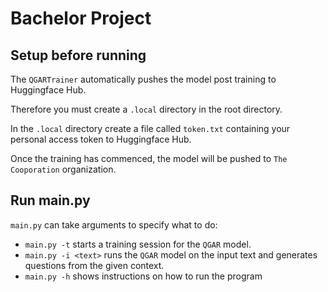 # Bachelor Project

## Setup before running

The `QGARTrainer` automatically pushes the model post training to Huggingface Hub.

Therefore you must create a `.local` directory in the root directory.

In the `.local` directory create a file called `token.txt` containing your personal access token to Huggingface Hub.

Once the training has commenced, the model will be pushed to `The Cooporation` organization.

## Run main.py

`main.py` can take arguments to specify what to do:

* `main.py -t` starts a training session for the `QGAR` model.
* `main.py -i <text>` runs the `QGAR` model on the input text and generates questions from the given context.
* `main.py -h` shows instructions on how to run the program
